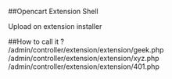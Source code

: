 ##Opencart Extension Shell

Upload on extension installer

##How to call it ?<br>
/admin/controller/extension/extension/geek.php<br>
/admin/controller/extension/extension/xyz.php<br>
/admin/controller/extension/extension/401.php
